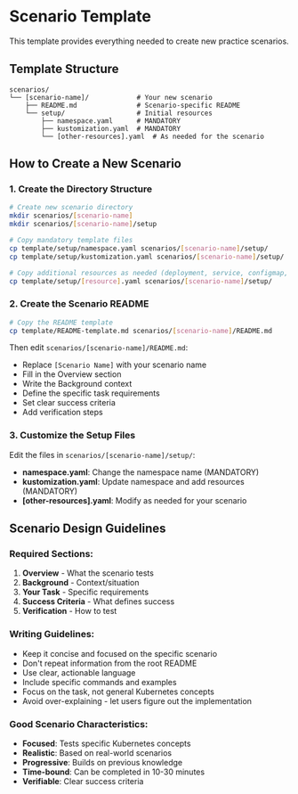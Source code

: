 # Scenario Template

This template provides everything needed to create new practice scenarios.

## Template Structure

```
scenarios/
└── [scenario-name]/            # Your new scenario
    ├── README.md               # Scenario-specific README
    └── setup/                  # Initial resources
        ├── namespace.yaml      # MANDATORY
        ├── kustomization.yaml  # MANDATORY
        └── [other-resources].yaml  # As needed for the scenario
```

## How to Create a New Scenario

### 1. Create the Directory Structure
```bash
# Create new scenario directory
mkdir scenarios/[scenario-name]
mkdir scenarios/[scenario-name]/setup

# Copy mandatory template files
cp template/setup/namespace.yaml scenarios/[scenario-name]/setup/
cp template/setup/kustomization.yaml scenarios/[scenario-name]/setup/

# Copy additional resources as needed (deployment, service, configmap, etc.)
cp template/setup/[resource].yaml scenarios/[scenario-name]/setup/
```

### 2. Create the Scenario README
```bash
# Copy the README template
cp template/README-template.md scenarios/[scenario-name]/README.md
```

Then edit `scenarios/[scenario-name]/README.md`:
- Replace `[Scenario Name]` with your scenario name
- Fill in the Overview section
- Write the Background context
- Define the specific task requirements
- Set clear success criteria
- Add verification steps


### 3. Customize the Setup Files
Edit the files in `scenarios/[scenario-name]/setup/`:

- **namespace.yaml**: Change the namespace name (MANDATORY)
- **kustomization.yaml**: Update namespace and add resources (MANDATORY)
- **[other-resources].yaml**: Modify as needed for your scenario


## Scenario Design Guidelines

### Required Sections:
1. **Overview** - What the scenario tests
2. **Background** - Context/situation
3. **Your Task** - Specific requirements
4. **Success Criteria** - What defines success
5. **Verification** - How to test

### Writing Guidelines:
- Keep it concise and focused on the specific scenario
- Don't repeat information from the root README
- Use clear, actionable language
- Include specific commands and examples
- Focus on the task, not general Kubernetes concepts
- Avoid over-explaining - let users figure out the implementation

### Good Scenario Characteristics:
- **Focused**: Tests specific Kubernetes concepts
- **Realistic**: Based on real-world scenarios
- **Progressive**: Builds on previous knowledge
- **Time-bound**: Can be completed in 10-30 minutes
- **Verifiable**: Clear success criteria

